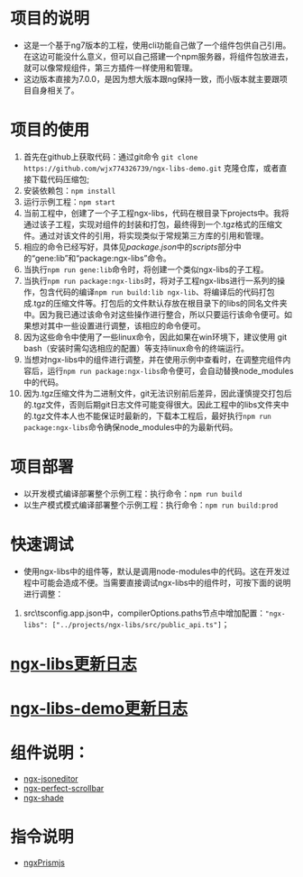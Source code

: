 # 项目的说明
- 这是一个基于ng7版本的工程，使用cli功能自己做了一个组件包供自己引用。在这边可能没什么意义，但可以自己搭建一个npm服务器，将组件包放进去，就可以像常规组件，第三方插件一样使用和管理。
- 这边版本直接为7.0.0，是因为想大版本跟ng保持一致，而小版本就主要跟项目自身相关了。

# 项目的使用
1. 首先在github上获取代码：通过git命令 `git clone https://github.com/wjx774326739/ngx-libs-demo.git` 克隆仓库，或者直接下载代码压缩包;
2. 安装依赖包：`npm install `
3. 运行示例工程：`npm start`
4. 当前工程中，创建了一个子工程ngx-libs，代码在根目录下projects中。我将通过该子工程，实现对组件的封装和打包，最终得到一个.tgz格式的压缩文件。通过对该文件的引用，将实现类似于常规第三方库的引用和管理。
5. 相应的命令已经写好，具体见*package.json*中的*scripts*部分中的“gene:lib”和“package:ngx-libs”命令。
6. 当执行` npm run gene:lib `命令时，将创建一个类似ngx-libs的子工程。
7. 当执行` npm run package:ngx-libs `时，将对子工程ngx-libs进行一系列的操作，包含代码的编译` npm run build:lib ngx-lib `、将编译后的代码打包成.tgz的压缩文件等。打包后的文件默认存放在根目录下的libs的同名文件夹中。因为我已通过该命令对这些操作进行整合，所以只要运行该命令便可。如果想对其中一些设置进行调整，该相应的命令便可。
8. 因为这些命令中使用了一些linux命令，因此如果在win环境下，建议使用 git bash（安装时需勾选相应的配置）等支持linux命令的终端运行。
9. 当想对ngx-libs中的组件进行调整，并在使用示例中查看时，在调整完组件内容后，运行` npm run package:ngx-libs `命令便可，会自动替换node_modules中的代码。
10. 因为.tgz压缩文件为二进制文件，git无法识别前后差异，因此谨慎提交打包后的.tgz文件，否则后期git日志文件可能变得很大。因此工程中的libs文件夹中的.tgz文件本人也不能保证时最新的，下载本工程后，最好执行` npm run package:ngx-libs `命令确保node_modules中的为最新代码。

# 项目部署
- 以开发模式编译部署整个示例工程：执行命令：`npm run build`
- 以生产模式模式编译部署整个示例工程：执行命令：`npm run build:prod`

# 快速调试
- 使用ngx-libs中的组件等，默认是调用node-modules中的代码。这在开发过程中可能会造成不便。当需要直接调试ngx-libs中的组件时，可按下面的说明进行调整：
1. src\tsconfig.app.json中，compilerOptions.paths节点中增加配置：` "ngx-libs": ["../projects/ngx-libs/src/public_api.ts"] `；

# [ngx-libs更新日志](/projects/ngx-libs/changelog.md)

# [ngx-libs-demo更新日志](/src/changelog.md)

# 组件说明：
- [ngx-jsoneditor](/src/app/modules/jsoneditor-demo/readme.md)
- [ngx-perfect-scrollbar](/src/app/modules/perfect-scrollbar-demo/readme.md)
- [ngx-shade](/src/app/modules/shade-demo/readme.md)

# 指令说明
- [ngxPrismjs](/src/app/modules/prismjs-demo/readme.md)
